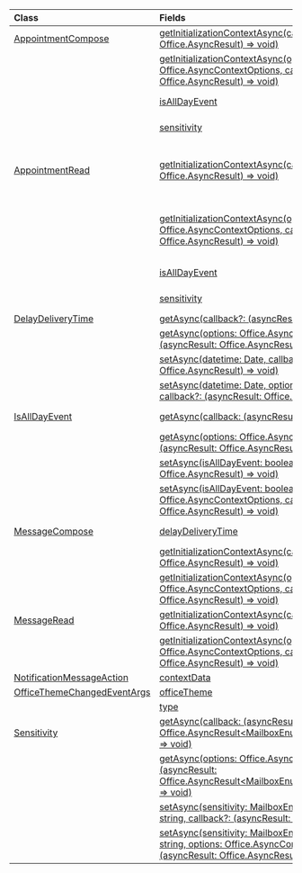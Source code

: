 | Class | Fields | Description |
|:---|:---|:---|
|[AppointmentCompose](/javascript/api/outlook/office.appointmentcompose)|[getInitializationContextAsync(callback?: (asyncResult: Office.AsyncResult<string>) => void)](/javascript/api/outlook/office.appointmentcompose#outlook-office-appointmentcompose-getinitializationcontextasync-member(1))|Gets initialization data passed when the add-in is activated by an actionable message.|
||[getInitializationContextAsync(options: Office.AsyncContextOptions, callback?: (asyncResult: Office.AsyncResult<string>) => void)](/javascript/api/outlook/office.appointmentcompose#outlook-office-appointmentcompose-getinitializationcontextasync-member(1))|Gets initialization data passed when the add-in is activated by an actionable message.|
||[isAllDayEvent](/javascript/api/outlook/office.appointmentcompose#outlook-office-appointmentcompose-isalldayevent-member)|Gets or sets the Office.IsAllDayEvent property of an appointment.|
||[sensitivity](/javascript/api/outlook/office.appointmentcompose#outlook-office-appointmentcompose-sensitivity-member)|Gets or sets the [Office.Sensitivity](sensitivity) of an appointment.|
|[AppointmentRead](/javascript/api/outlook/office.appointmentread)|[getInitializationContextAsync(callback?: (asyncResult: Office.AsyncResult<string>) => void)](/javascript/api/outlook/office.appointmentread#outlook-office-appointmentread-getinitializationcontextasync-member(1))|Gets initialization data passed when the add-in is [https://docs.microsoft.com/outlook/actionable-messages/invoke-add-in-from-actionable-message](activated by an actionable message).|
||[getInitializationContextAsync(options: Office.AsyncContextOptions, callback?: (asyncResult: Office.AsyncResult<string>) => void)](/javascript/api/outlook/office.appointmentread#outlook-office-appointmentread-getinitializationcontextasync-member(1))|Gets initialization data passed when the add-in is [https://docs.microsoft.com/outlook/actionable-messages/invoke-add-in-from-actionable-message](activated by an actionable message).|
||[isAllDayEvent](/javascript/api/outlook/office.appointmentread#outlook-office-appointmentread-isalldayevent-member)|Returns a boolean value indicating whether the event is all day.|
||[sensitivity](/javascript/api/outlook/office.appointmentread#outlook-office-appointmentread-sensitivity-member)|Provides the sensitivity value of the appointment.|
|[DelayDeliveryTime](/javascript/api/outlook/office.delaydeliverytime)|[getAsync(callback?: (asyncResult: Office.AsyncResult<Date>) => void)](/javascript/api/outlook/office.delaydeliverytime#outlook-office-delaydeliverytime-getasync-member(1))|Gets the delivery date and time of a message.|
||[getAsync(options: Office.AsyncContextOptions, callback?: (asyncResult: Office.AsyncResult<Date>) => void)](/javascript/api/outlook/office.delaydeliverytime#outlook-office-delaydeliverytime-getasync-member(1))|Gets the delivery date and time of a message.|
||[setAsync(datetime: Date, callback?: (asyncResult: Office.AsyncResult<void>) => void)](/javascript/api/outlook/office.delaydeliverytime#outlook-office-delaydeliverytime-setasync-member(1))|Sets the delivery date and time of a message.|
||[setAsync(datetime: Date, options: Office.AsyncContextOptions, callback?: (asyncResult: Office.AsyncResult<void>) => void)](/javascript/api/outlook/office.delaydeliverytime#outlook-office-delaydeliverytime-setasync-member(1))|Sets the delivery date and time of a message.|
|[IsAllDayEvent](/javascript/api/outlook/office.isalldayevent)|[getAsync(callback: (asyncResult: Office.AsyncResult<boolean>) => void)](/javascript/api/outlook/office.isalldayevent#outlook-office-isalldayevent-getasync-member(1))|Gets the boolean value indicating whether the event is all day or not.|
||[getAsync(options: Office.AsyncContextOptions, callback: (asyncResult: Office.AsyncResult<boolean>) => void)](/javascript/api/outlook/office.isalldayevent#outlook-office-isalldayevent-getasync-member(1))|Gets the boolean value indicating whether the event is all day or not.|
||[setAsync(isAllDayEvent: boolean, callback?: (asyncResult: Office.AsyncResult<void>) => void)](/javascript/api/outlook/office.isalldayevent#outlook-office-isalldayevent-setasync-member(1))|Sets the all-day event status of an appointment.|
||[setAsync(isAllDayEvent: boolean, options: Office.AsyncContextOptions, callback?: (asyncResult: Office.AsyncResult<void>) => void)](/javascript/api/outlook/office.isalldayevent#outlook-office-isalldayevent-setasync-member(1))|Sets the all-day event status of an appointment.|
|[MessageCompose](/javascript/api/outlook/office.messagecompose)|[delayDeliveryTime](/javascript/api/outlook/office.messagecompose#outlook-office-messagecompose-delaydeliverytime-member)|Gets or sets the delayed delivery date and time of a message.|
||[getInitializationContextAsync(callback?: (asyncResult: Office.AsyncResult<string>) => void)](/javascript/api/outlook/office.messagecompose#outlook-office-messagecompose-getinitializationcontextasync-member(1))|Gets initialization data passed when the add-in is activated by an actionable message.|
||[getInitializationContextAsync(options: Office.AsyncContextOptions, callback?: (asyncResult: Office.AsyncResult<string>) => void)](/javascript/api/outlook/office.messagecompose#outlook-office-messagecompose-getinitializationcontextasync-member(1))|Gets initialization data passed when the add-in is activated by an actionable message.|
|[MessageRead](/javascript/api/outlook/office.messageread)|[getInitializationContextAsync(callback?: (asyncResult: Office.AsyncResult<string>) => void)](/javascript/api/outlook/office.messageread#outlook-office-messageread-getinitializationcontextasync-member(1))|Gets initialization data passed when the add-in is|
||[getInitializationContextAsync(options: Office.AsyncContextOptions, callback?: (asyncResult: Office.AsyncResult<string>) => void)](/javascript/api/outlook/office.messageread#outlook-office-messageread-getinitializationcontextasync-member(1))|Gets initialization data passed when the add-in is|
|[NotificationMessageAction](/javascript/api/outlook/office.notificationmessageaction)|[contextData](/javascript/api/outlook/office.notificationmessageaction#outlook-office-notificationmessageaction-contextdata-member)|Any JSON data the button needs to pass on.|
|[OfficeThemeChangedEventArgs](/javascript/api/outlook/office.officethemechangedeventargs)|[officeTheme](/javascript/api/outlook/office.officethemechangedeventargs#outlook-office-officethemechangedeventargs-officetheme-member)|Gets the updated Office theme.|
||[type](/javascript/api/outlook/office.officethemechangedeventargs#outlook-office-officethemechangedeventargs-type-member)|Gets the type of the event.|
|[Sensitivity](/javascript/api/outlook/office.sensitivity)|[getAsync(callback: (asyncResult: Office.AsyncResult<MailboxEnums.AppointmentSensitivityType>) => void)](/javascript/api/outlook/office.sensitivity#outlook-office-sensitivity-getasync-member(1))|Gets the value of the appointment sensitivity.|
||[getAsync(options: Office.AsyncContextOptions, callback: (asyncResult: Office.AsyncResult<MailboxEnums.AppointmentSensitivityType>) => void)](/javascript/api/outlook/office.sensitivity#outlook-office-sensitivity-getasync-member(1))|Gets the value of the appointment sensitivity.|
||[setAsync(sensitivity: MailboxEnums.AppointmentSensitivityType \| string, callback?: (asyncResult: Office.AsyncResult<void>) => void)](/javascript/api/outlook/office.sensitivity#outlook-office-sensitivity-setasync-member(1))|Sets the value of the appointment sensitivity.|
||[setAsync(sensitivity: MailboxEnums.AppointmentSensitivityType \| string, options: Office.AsyncContextOptions, callback?: (asyncResult: Office.AsyncResult<void>) => void)](/javascript/api/outlook/office.sensitivity#outlook-office-sensitivity-setasync-member(1))|Sets the value of the appointment sensitivity.|
